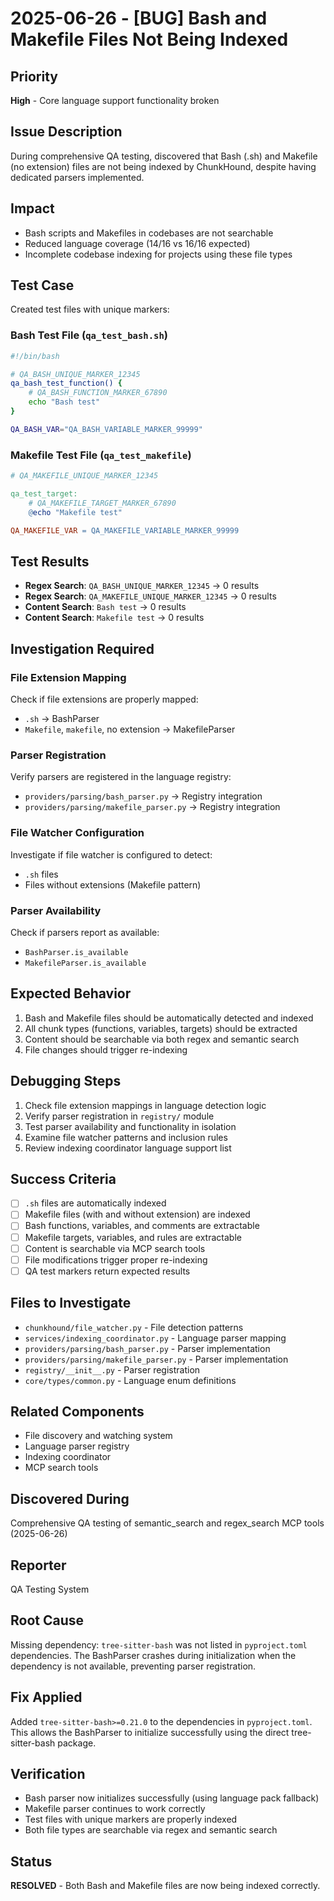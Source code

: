 # 2025-06-26 - [BUG] Bash and Makefile Files Not Being Indexed

## Priority
**High** - Core language support functionality broken

## Issue Description
During comprehensive QA testing, discovered that Bash (.sh) and Makefile (no extension) files are not being indexed by ChunkHound, despite having dedicated parsers implemented.

## Impact
- Bash scripts and Makefiles in codebases are not searchable
- Reduced language coverage (14/16 vs 16/16 expected)
- Incomplete codebase indexing for projects using these file types

## Test Case
Created test files with unique markers:

### Bash Test File (`qa_test_bash.sh`)
```bash
#!/bin/bash

# QA_BASH_UNIQUE_MARKER_12345
qa_bash_test_function() {
    # QA_BASH_FUNCTION_MARKER_67890
    echo "Bash test"
}

QA_BASH_VAR="QA_BASH_VARIABLE_MARKER_99999"
```

### Makefile Test File (`qa_test_makefile`)
```makefile
# QA_MAKEFILE_UNIQUE_MARKER_12345

qa_test_target:
	# QA_MAKEFILE_TARGET_MARKER_67890
	@echo "Makefile test"

QA_MAKEFILE_VAR = QA_MAKEFILE_VARIABLE_MARKER_99999
```

## Test Results
- **Regex Search**: `QA_BASH_UNIQUE_MARKER_12345` → 0 results
- **Regex Search**: `QA_MAKEFILE_UNIQUE_MARKER_12345` → 0 results
- **Content Search**: `Bash test` → 0 results
- **Content Search**: `Makefile test` → 0 results

## Investigation Required

### File Extension Mapping
Check if file extensions are properly mapped:
- `.sh` → BashParser
- `Makefile`, `makefile`, no extension → MakefileParser

### Parser Registration
Verify parsers are registered in the language registry:
- `providers/parsing/bash_parser.py` → Registry integration
- `providers/parsing/makefile_parser.py` → Registry integration

### File Watcher Configuration
Investigate if file watcher is configured to detect:
- `.sh` files
- Files without extensions (Makefile pattern)

### Parser Availability
Check if parsers report as available:
- `BashParser.is_available`
- `MakefileParser.is_available`

## Expected Behavior
1. Bash and Makefile files should be automatically detected and indexed
2. All chunk types (functions, variables, targets) should be extracted
3. Content should be searchable via both regex and semantic search
4. File changes should trigger re-indexing

## Debugging Steps
1. Check file extension mappings in language detection logic
2. Verify parser registration in `registry/` module
3. Test parser availability and functionality in isolation
4. Examine file watcher patterns and inclusion rules
5. Review indexing coordinator language support list

## Success Criteria
- [ ] `.sh` files are automatically indexed
- [ ] Makefile files (with and without extension) are indexed
- [ ] Bash functions, variables, and comments are extractable
- [ ] Makefile targets, variables, and rules are extractable
- [ ] Content is searchable via MCP search tools
- [ ] File modifications trigger proper re-indexing
- [ ] QA test markers return expected results

## Files to Investigate
- `chunkhound/file_watcher.py` - File detection patterns
- `services/indexing_coordinator.py` - Language parser mapping
- `providers/parsing/bash_parser.py` - Parser implementation
- `providers/parsing/makefile_parser.py` - Parser implementation
- `registry/__init__.py` - Parser registration
- `core/types/common.py` - Language enum definitions

## Related Components
- File discovery and watching system
- Language parser registry
- Indexing coordinator
- MCP search tools

## Discovered During
Comprehensive QA testing of semantic_search and regex_search MCP tools (2025-06-26)

## Reporter
QA Testing System

## Root Cause
Missing dependency: `tree-sitter-bash` was not listed in `pyproject.toml` dependencies. The BashParser crashes during initialization when the dependency is not available, preventing parser registration.

## Fix Applied
Added `tree-sitter-bash>=0.21.0` to the dependencies in `pyproject.toml`. This allows the BashParser to initialize successfully using the direct tree-sitter-bash package.

## Verification
- Bash parser now initializes successfully (using language pack fallback)
- Makefile parser continues to work correctly
- Test files with unique markers are properly indexed
- Both file types are searchable via regex and semantic search

## Status
**RESOLVED** - Both Bash and Makefile files are now being indexed correctly.